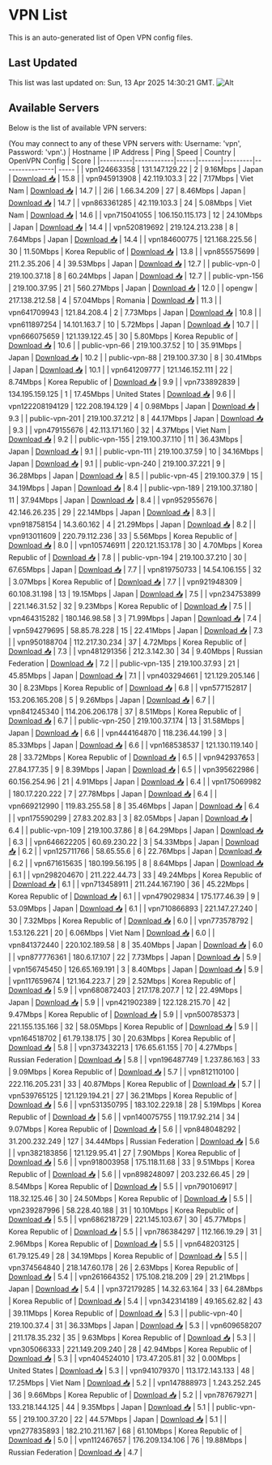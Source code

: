# VPN List

This is an auto-generated list of Open VPN config files.

## Last Updated

This list was last updated on: Sun, 13 Apr 2025 14:30:21 GMT.
![Alt](https://repobeats.axiom.co/api/embed/186b98318ef1479477931607c1ad7d823f12451f.svg "Repobeats analytics image")

## Available Servers

Below is the list of available VPN servers:

(You may connect to any of these VPN servers with: Username: 'vpn', Password: 'vpn'.)
| Hostname | IP Address | Ping | Speed | Country | OpenVPN Config | Score |
|----------|------------|------|-------|---------|----------------| ----- |
| vpn124663358 | 131.147.129.22 | 2 | 9.16Mbps | Japan | [Download 📥](./configs/server_0_JP.ovpn) | 15.8 |
| vpn945913908 | 42.119.103.3 | 22 | 7.17Mbps | Viet Nam | [Download 📥](./configs/server_1_VN.ovpn) | 14.7 |
| 2i6 | 1.66.34.209 | 27 | 8.46Mbps | Japan | [Download 📥](./configs/server_2_JP.ovpn) | 14.7 |
| vpn863361285 | 42.119.103.3 | 24 | 5.08Mbps | Viet Nam | [Download 📥](./configs/server_3_VN.ovpn) | 14.6 |
| vpn715041055 | 106.150.115.173 | 12 | 24.10Mbps | Japan | [Download 📥](./configs/server_4_JP.ovpn) | 14.4 |
| vpn520819692 | 219.124.213.238 | 8 | 7.64Mbps | Japan | [Download 📥](./configs/server_5_JP.ovpn) | 14.4 |
| vpn184600775 | 121.168.225.56 | 30 | 11.50Mbps | Korea Republic of | [Download 📥](./configs/server_6_KR.ovpn) | 13.8 |
| vpn855575699 | 211.2.35.206 | 4 | 39.53Mbps | Japan | [Download 📥](./configs/server_7_JP.ovpn) | 12.7 |
| public-vpn-0 | 219.100.37.18 | 8 | 60.24Mbps | Japan | [Download 📥](./configs/server_8_JP.ovpn) | 12.7 |
| public-vpn-156 | 219.100.37.95 | 21 | 560.27Mbps | Japan | [Download 📥](./configs/server_9_JP.ovpn) | 12.0 |
| opengw | 217.138.212.58 | 4 | 57.04Mbps | Romania | [Download 📥](./configs/server_10_RO.ovpn) | 11.3 |
| vpn641709943 | 121.84.208.4 | 2 | 7.73Mbps | Japan | [Download 📥](./configs/server_11_JP.ovpn) | 10.8 |
| vpn611897254 | 14.101.163.7 | 10 | 5.72Mbps | Japan | [Download 📥](./configs/server_12_JP.ovpn) | 10.7 |
| vpn666075659 | 121.139.122.45 | 30 | 5.80Mbps | Korea Republic of | [Download 📥](./configs/server_13_KR.ovpn) | 10.6 |
| public-vpn-66 | 219.100.37.52 | 10 | 35.91Mbps | Japan | [Download 📥](./configs/server_14_JP.ovpn) | 10.2 |
| public-vpn-88 | 219.100.37.30 | 8 | 30.41Mbps | Japan | [Download 📥](./configs/server_15_JP.ovpn) | 10.1 |
| vpn641209777 | 121.146.152.111 | 22 | 8.74Mbps | Korea Republic of | [Download 📥](./configs/server_16_KR.ovpn) | 9.9 |
| vpn733892839 | 134.195.159.125 | 1 | 17.45Mbps | United States | [Download 📥](./configs/server_17_US.ovpn) | 9.6 |
| vpn122208194129 | 122.208.194.129 | 4 | 0.98Mbps | Japan | [Download 📥](./configs/server_18_JP.ovpn) | 9.3 |
| public-vpn-201 | 219.100.37.212 | 8 | 44.17Mbps | Japan | [Download 📥](./configs/server_19_JP.ovpn) | 9.3 |
| vpn479155676 | 42.113.171.160 | 32 | 4.37Mbps | Viet Nam | [Download 📥](./configs/server_20_VN.ovpn) | 9.2 |
| public-vpn-155 | 219.100.37.110 | 11 | 36.43Mbps | Japan | [Download 📥](./configs/server_21_JP.ovpn) | 9.1 |
| public-vpn-111 | 219.100.37.59 | 10 | 34.16Mbps | Japan | [Download 📥](./configs/server_22_JP.ovpn) | 9.1 |
| public-vpn-240 | 219.100.37.221 | 9 | 36.28Mbps | Japan | [Download 📥](./configs/server_23_JP.ovpn) | 8.5 |
| public-vpn-45 | 219.100.37.9 | 15 | 34.19Mbps | Japan | [Download 📥](./configs/server_24_JP.ovpn) | 8.4 |
| public-vpn-189 | 219.100.37.180 | 11 | 37.94Mbps | Japan | [Download 📥](./configs/server_25_JP.ovpn) | 8.4 |
| vpn952955676 | 42.146.26.235 | 29 | 22.14Mbps | Japan | [Download 📥](./configs/server_26_JP.ovpn) | 8.3 |
| vpn918758154 | 14.3.60.162 | 4 | 21.29Mbps | Japan | [Download 📥](./configs/server_27_JP.ovpn) | 8.2 |
| vpn913011609 | 220.79.112.236 | 33 | 5.56Mbps | Korea Republic of | [Download 📥](./configs/server_28_KR.ovpn) | 8.0 |
| vpn105746911 | 220.121.153.178 | 30 | 4.70Mbps | Korea Republic of | [Download 📥](./configs/server_29_KR.ovpn) | 7.8 |
| public-vpn-194 | 219.100.37.210 | 30 | 67.65Mbps | Japan | [Download 📥](./configs/server_30_JP.ovpn) | 7.7 |
| vpn819750733 | 14.54.106.155 | 32 | 3.07Mbps | Korea Republic of | [Download 📥](./configs/server_31_KR.ovpn) | 7.7 |
| vpn921948309 | 60.108.31.198 | 13 | 19.15Mbps | Japan | [Download 📥](./configs/server_32_JP.ovpn) | 7.5 |
| vpn234753899 | 221.146.31.52 | 32 | 9.23Mbps | Korea Republic of | [Download 📥](./configs/server_33_KR.ovpn) | 7.5 |
| vpn464315282 | 180.146.98.58 | 3 | 71.99Mbps | Japan | [Download 📥](./configs/server_34_JP.ovpn) | 7.4 |
| vpn594279695 | 58.85.78.228 | 15 | 22.41Mbps | Japan | [Download 📥](./configs/server_35_JP.ovpn) | 7.3 |
| vpn950188704 | 112.217.30.234 | 37 | 4.72Mbps | Korea Republic of | [Download 📥](./configs/server_36_KR.ovpn) | 7.3 |
| vpn481291356 | 212.3.142.30 | 34 | 9.40Mbps | Russian Federation | [Download 📥](./configs/server_37_RU.ovpn) | 7.2 |
| public-vpn-135 | 219.100.37.93 | 21 | 45.85Mbps | Japan | [Download 📥](./configs/server_38_JP.ovpn) | 7.1 |
| vpn403294661 | 121.129.205.146 | 30 | 8.23Mbps | Korea Republic of | [Download 📥](./configs/server_39_KR.ovpn) | 6.8 |
| vpn577152817 | 153.206.165.208 | 5 | 9.26Mbps | Japan | [Download 📥](./configs/server_40_JP.ovpn) | 6.7 |
| vpn841245340 | 114.206.206.178 | 37 | 8.51Mbps | Korea Republic of | [Download 📥](./configs/server_41_KR.ovpn) | 6.7 |
| public-vpn-250 | 219.100.37.174 | 13 | 31.58Mbps | Japan | [Download 📥](./configs/server_42_JP.ovpn) | 6.6 |
| vpn444164870 | 118.236.44.199 | 3 | 85.33Mbps | Japan | [Download 📥](./configs/server_43_JP.ovpn) | 6.6 |
| vpn168538537 | 121.130.119.140 | 28 | 33.72Mbps | Korea Republic of | [Download 📥](./configs/server_44_KR.ovpn) | 6.5 |
| vpn942937653 | 27.84.177.35 | 9 | 8.39Mbps | Japan | [Download 📥](./configs/server_45_JP.ovpn) | 6.5 |
| vpn395622986 | 60.156.254.96 | 21 | 4.91Mbps | Japan | [Download 📥](./configs/server_46_JP.ovpn) | 6.4 |
| vpn175069982 | 180.17.220.222 | 7 | 27.78Mbps | Japan | [Download 📥](./configs/server_47_JP.ovpn) | 6.4 |
| vpn669212990 | 119.83.255.58 | 8 | 35.46Mbps | Japan | [Download 📥](./configs/server_48_JP.ovpn) | 6.4 |
| vpn175590299 | 27.83.202.83 | 3 | 82.05Mbps | Japan | [Download 📥](./configs/server_49_JP.ovpn) | 6.4 |
| public-vpn-109 | 219.100.37.86 | 8 | 64.29Mbps | Japan | [Download 📥](./configs/server_50_JP.ovpn) | 6.3 |
| vpn646622205 | 60.69.230.22 | 3 | 54.33Mbps | Japan | [Download 📥](./configs/server_51_JP.ovpn) | 6.2 |
| vpn125711766 | 58.65.55.6 | 6 | 22.76Mbps | Japan | [Download 📥](./configs/server_52_JP.ovpn) | 6.2 |
| vpn671615635 | 180.199.56.195 | 8 | 8.64Mbps | Japan | [Download 📥](./configs/server_53_JP.ovpn) | 6.1 |
| vpn298204670 | 211.222.44.73 | 33 | 49.24Mbps | Korea Republic of | [Download 📥](./configs/server_54_KR.ovpn) | 6.1 |
| vpn713458911 | 211.244.167.190 | 36 | 45.22Mbps | Korea Republic of | [Download 📥](./configs/server_55_KR.ovpn) | 6.1 |
| vpn479029834 | 175.177.46.39 | 9 | 53.09Mbps | Japan | [Download 📥](./configs/server_56_JP.ovpn) | 6.1 |
| vpn710866893 | 221.147.27.240 | 30 | 7.32Mbps | Korea Republic of | [Download 📥](./configs/server_57_KR.ovpn) | 6.0 |
| vpn773578792 | 1.53.126.221 | 20 | 6.06Mbps | Viet Nam | [Download 📥](./configs/server_58_VN.ovpn) | 6.0 |
| vpn841372440 | 220.102.189.58 | 8 | 35.40Mbps | Japan | [Download 📥](./configs/server_59_JP.ovpn) | 6.0 |
| vpn877776361 | 180.6.17.107 | 22 | 7.73Mbps | Japan | [Download 📥](./configs/server_60_JP.ovpn) | 5.9 |
| vpn156745450 | 126.65.169.191 | 3 | 8.40Mbps | Japan | [Download 📥](./configs/server_61_JP.ovpn) | 5.9 |
| vpn117659674 | 121.164.223.7 | 29 | 2.52Mbps | Korea Republic of | [Download 📥](./configs/server_62_KR.ovpn) | 5.9 |
| vpn680872403 | 217.178.207.7 | 12 | 22.49Mbps | Japan | [Download 📥](./configs/server_63_JP.ovpn) | 5.9 |
| vpn421902389 | 122.128.215.70 | 42 | 9.47Mbps | Korea Republic of | [Download 📥](./configs/server_64_KR.ovpn) | 5.9 |
| vpn500785373 | 221.155.135.166 | 32 | 58.05Mbps | Korea Republic of | [Download 📥](./configs/server_65_KR.ovpn) | 5.9 |
| vpn164518702 | 61.79.138.175 | 30 | 20.63Mbps | Korea Republic of | [Download 📥](./configs/server_66_KR.ovpn) | 5.8 |
| vpn373432213 | 176.65.61.155 | 70 | 4.27Mbps | Russian Federation | [Download 📥](./configs/server_67_RU.ovpn) | 5.8 |
| vpn196487749 | 1.237.86.163 | 33 | 9.09Mbps | Korea Republic of | [Download 📥](./configs/server_68_KR.ovpn) | 5.7 |
| vpn812110100 | 222.116.205.231 | 33 | 40.87Mbps | Korea Republic of | [Download 📥](./configs/server_69_KR.ovpn) | 5.7 |
| vpn539765125 | 121.129.194.21 | 27 | 36.21Mbps | Korea Republic of | [Download 📥](./configs/server_70_KR.ovpn) | 5.6 |
| vpn531350795 | 183.102.229.18 | 28 | 5.19Mbps | Korea Republic of | [Download 📥](./configs/server_71_KR.ovpn) | 5.6 |
| vpn140075755 | 119.17.92.214 | 34 | 9.07Mbps | Korea Republic of | [Download 📥](./configs/server_72_KR.ovpn) | 5.6 |
| vpn848048292 | 31.200.232.249 | 127 | 34.44Mbps | Russian Federation | [Download 📥](./configs/server_73_RU.ovpn) | 5.6 |
| vpn382183856 | 121.129.95.41 | 27 | 7.90Mbps | Korea Republic of | [Download 📥](./configs/server_74_KR.ovpn) | 5.6 |
| vpn918003958 | 175.118.11.68 | 33 | 9.51Mbps | Korea Republic of | [Download 📥](./configs/server_75_KR.ovpn) | 5.6 |
| vpn898248097 | 203.232.66.45 | 29 | 8.54Mbps | Korea Republic of | [Download 📥](./configs/server_76_KR.ovpn) | 5.5 |
| vpn790106917 | 118.32.125.46 | 30 | 24.50Mbps | Korea Republic of | [Download 📥](./configs/server_77_KR.ovpn) | 5.5 |
| vpn239287996 | 58.228.40.188 | 31 | 10.10Mbps | Korea Republic of | [Download 📥](./configs/server_78_KR.ovpn) | 5.5 |
| vpn686218729 | 221.145.103.67 | 30 | 45.77Mbps | Korea Republic of | [Download 📥](./configs/server_79_KR.ovpn) | 5.5 |
| vpn786384297 | 112.166.19.29 | 31 | 2.96Mbps | Korea Republic of | [Download 📥](./configs/server_80_KR.ovpn) | 5.5 |
| vpn648203125 | 61.79.125.49 | 28 | 34.19Mbps | Korea Republic of | [Download 📥](./configs/server_81_KR.ovpn) | 5.5 |
| vpn374564840 | 218.147.60.178 | 26 | 2.63Mbps | Korea Republic of | [Download 📥](./configs/server_82_KR.ovpn) | 5.4 |
| vpn261664352 | 175.108.218.209 | 29 | 21.21Mbps | Japan | [Download 📥](./configs/server_83_JP.ovpn) | 5.4 |
| vpn372179285 | 14.32.63.164 | 33 | 64.28Mbps | Korea Republic of | [Download 📥](./configs/server_84_KR.ovpn) | 5.4 |
| vpn342314189 | 49.165.62.82 | 43 | 39.11Mbps | Korea Republic of | [Download 📥](./configs/server_85_KR.ovpn) | 5.3 |
| public-vpn-40 | 219.100.37.4 | 31 | 36.33Mbps | Japan | [Download 📥](./configs/server_86_JP.ovpn) | 5.3 |
| vpn609658207 | 211.178.35.232 | 35 | 9.63Mbps | Korea Republic of | [Download 📥](./configs/server_87_KR.ovpn) | 5.3 |
| vpn305066333 | 221.149.209.240 | 28 | 42.94Mbps | Korea Republic of | [Download 📥](./configs/server_88_KR.ovpn) | 5.3 |
| vpn404524010 | 173.47.205.81 | 32 | 0.00Mbps | United States | [Download 📥](./configs/server_89_US.ovpn) | 5.3 |
| vpn941079370 | 113.172.143.133 | 48 | 17.25Mbps | Viet Nam | [Download 📥](./configs/server_90_VN.ovpn) | 5.2 |
| vpn147888973 | 1.243.252.245 | 36 | 9.66Mbps | Korea Republic of | [Download 📥](./configs/server_91_KR.ovpn) | 5.2 |
| vpn787679271 | 133.218.144.125 | 44 | 9.35Mbps | Japan | [Download 📥](./configs/server_92_JP.ovpn) | 5.1 |
| public-vpn-55 | 219.100.37.20 | 22 | 44.57Mbps | Japan | [Download 📥](./configs/server_93_JP.ovpn) | 5.1 |
| vpn277835893 | 182.210.211.167 | 68 | 61.10Mbps | Korea Republic of | [Download 📥](./configs/server_94_KR.ovpn) | 5.0 |
| vpn112467657 | 176.209.134.106 | 76 | 19.88Mbps | Russian Federation | [Download 📥](./configs/server_95_RU.ovpn) | 4.7 |
